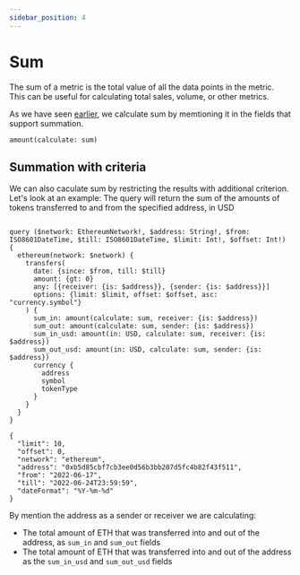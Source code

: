 ```yaml
---
sidebar_position: 4
---
```


# Sum


The sum of a metric is the total value of all the data points in the metric. This can be useful for calculating total sales, volume, or other metrics.

As we have seen [earlier](docs/query-features/aggregation/aggregation.md), we calculate sum by memtioning it in the fields that support summation.

`amount(calculate: sum)`

## Summation with criteria

We can also caculate sum by restricting the results with additional criterion. Let's look at an example: The query will return the sum of the amounts of tokens transferred to and from the specified address, in USD

```

query ($network: EthereumNetwork!, $address: String!, $from: ISO8601DateTime, $till: ISO8601DateTime, $limit: Int!, $offset: Int!) {
  ethereum(network: $network) {
    transfers(
      date: {since: $from, till: $till}
      amount: {gt: 0}
      any: [{receiver: {is: $address}}, {sender: {is: $address}}]
      options: {limit: $limit, offset: $offset, asc: "currency.symbol"}
    ) {
      sum_in: amount(calculate: sum, receiver: {is: $address})
      sum_out: amount(calculate: sum, sender: {is: $address})
      sum_in_usd: amount(in: USD, calculate: sum, receiver: {is: $address})
      sum_out_usd: amount(in: USD, calculate: sum, sender: {is: $address})
      currency {
        address
        symbol
        tokenType
      }
    }
  }
}

{
  "limit": 10,
  "offset": 0,
  "network": "ethereum",
  "address": "0xb5d85cbf7cb3ee0d56b3bb207d5fc4b82f43f511",
  "from": "2022-06-17",
  "till": "2022-06-24T23:59:59",
  "dateFormat": "%Y-%m-%d"
}
```

By mention the address as a sender or receiver we are calculating:

- The total amount of ETH that was transferred into and out of the address, as `sum_in` and `sum_out` fields
- The total amount of ETH that was transferred into and out of the address as the `sum_in_usd` and `sum_out_usd` fields